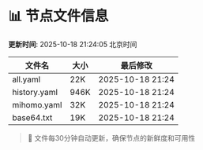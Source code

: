 # 📊 节点文件信息

**更新时间**: 2025-10-18 21:24:05 北京时间

| 文件名 | 大小 | 最后修改 |
|--------|------|----------|
| all.yaml | 22K | 2025-10-18 21:24 |
| history.yaml | 946K | 2025-10-18 21:24 |
| mihomo.yaml | 32K | 2025-10-18 21:24 |
| base64.txt | 19K | 2025-10-18 21:24 |

> 🔄 文件每30分钟自动更新，确保节点的新鲜度和可用性
